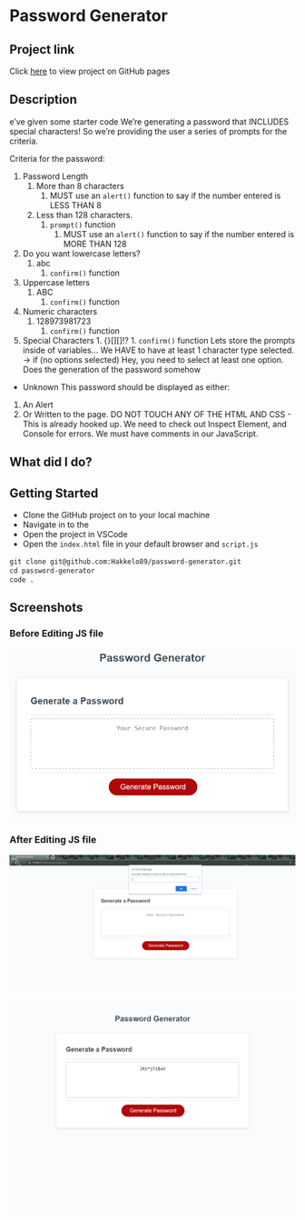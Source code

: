 # Password Generator

## Project link

Click [here](https://hakkelo89.github.io/password-generator/) to view project on GitHub pages

## Description

e’ve given some starter code
We’re generating a password that INCLUDES special characters!
So we’re providing the user a series of prompts for the criteria.

Criteria for the password:

1. Password Length
   1. More than 8 characters
      1. MUST use an `alert()` function to say if the number entered is LESS THAN 8
   2. Less than 128 characters.
      1. `prompt()` function
         1. MUST use an `alert()` function to say if the number entered is MORE THAN 128
2. Do you want lowercase letters?
   1. abc
      1. `confirm()` function
3. Uppercase letters
   1. ABC
      1. `confirm()` function
4. Numeric characters
   1. 128973981723
      1. `confirm()` function
5. Special Characters 1. {}[][]!? 1. `confirm()` function
   Lets store the prompts inside of variables…
   We HAVE to have at least 1 character type selected.
   -> if (no options selected)
   Hey, you need to select at least one option.
   Does the generation of the password somehow

- Unknown
  This password should be displayed as either:

1. An Alert
2. Or Written to the page.
   DO NOT TOUCH ANY OF THE HTML AND CSS - This is already hooked up.
   We need to check out Inspect Element, and Console for errors.
   We must have comments in our JavaScript.

## What did I do?

## Getting Started

- Clone the GitHub project on to your local machine
- Navigate in to the
- Open the project in VSCode
- Open the `index.html` file in your default browser and `script.js`

```
git clone git@github.com:Hakkelo89/password-generator.git
cd password-generator
code .
```

## Screenshots

### Before Editing JS file

![image before JS file editing](./Assets/Images/03-javascript-homework-demo.png "Website before")

### After Editing JS file

![image JS file editing](./assets/images/Screencapture-1.png "Website after ")

![image JS file editing](./assets/images/Screencapture-2.png "Website after ")
